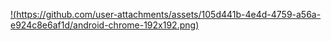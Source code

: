 [!(https://github.com/user-attachments/assets/105d441b-4e4d-4759-a56a-e924c8e6af1d/android-chrome-192x192.png)](https://batmanrobinjokers.github.io/selm)
